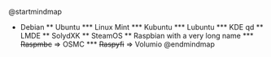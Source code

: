 @startmindmap
* Debian
** Ubuntu
*** Linux Mint
*** Kubuntu
*** Lubuntu
*** KDE qd
** LMDE
** SolydXK
** SteamOS
** Raspbian with a very long name
*** <s>Raspmbc</s> => OSMC
*** <s>Raspyfi</s> => Volumio
@endmindmap